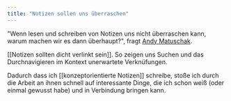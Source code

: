 ```yaml
---
title: "Notizen sollen uns überraschen"
---
```


"Wenn lesen und schreiben von Notizen uns nicht überraschen kann, warum machen wir es dann überhaupt?", fragt [Andy Matuschak](https://notes.andymatuschak.org/Notes_should_surprise_you).

[[Notizen sollten dicht verlinkt sein]]. So zeigen uns Suchen und das Durchnavigieren im Kontext unerwartete Verknüfungen. 

Dadurch dass ich [[konzeptorientierte Notizen]] schreibe, stoße ich durch die Arbeit an ihnen schnell auf interessante Dinge, die ich schon weiß (oder einmal gewusst habe) und in Verbindung bringen kann. 
